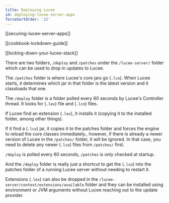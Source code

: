 ```yaml
---
title: Deploying Lucee
id: deploying-lucee-server-apps
forceSortOrder: '22'
---
```


[[securing-lucee-server-apps]]

[[cookbook-lockdown-guide]]

[[locking-down-your-lucee-stack]]

There are two folders, `/deploy` and `/patches` under the `/lucee-server/` folder which can be used to drop in updates to Lucee.

The `/patches` folder is where Lucee's core jars go (`.lco`).  When Lucee starts, it determines which jar in that folder is the latest version and it classloads that one.

The `/deploy` folder is a folder polled every 60 seconds by Lucee's Controller thread.  It looks for (`.lex`) file and (`.lco`) files.

If Lucee find an extension (`.lex`), it installs it (copying it to the installed folder, among other things).

If it find a (`.lco`) jar, it copies it to the patches folder and forces the engine to reload the core classes immediately., however, if there is already a newer version of Lucee in the `/patches/` folder, it will be ignored. In that case, you need to delete any newer (`.lco`) files from `/patches/` first.

`/deploy` is polled every 60 seconds, `/patches` is only checked at startup.

And the `/deploy` folder is really just a shortcut to get the (`.lco`) into the patches folder of a running Lucee server without needing to restart it.

Extensions (`.lex`) can also be dropped in the `/lucee-server/context/extensions/available` folder and they can be installed using environment or JVM arguments without Lucee reaching out to the update provider.
